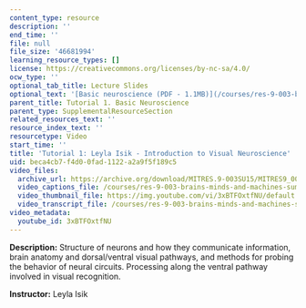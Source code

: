 ```yaml
---
content_type: resource
description: ''
end_time: ''
file: null
file_size: '46681994'
learning_resource_types: []
license: https://creativecommons.org/licenses/by-nc-sa/4.0/
ocw_type: ''
optional_tab_title: Lecture Slides
optional_text: '[Basic neuroscience (PDF - 1.1MB)](/courses/res-9-003-brains-minds-and-machines-summer-course-summer-2015/resources/mitres_9_003sum15_tut1)'
parent_title: Tutorial 1. Basic Neuroscience
parent_type: SupplementalResourceSection
related_resources_text: ''
resource_index_text: ''
resourcetype: Video
start_time: ''
title: 'Tutorial 1: Leyla Isik - Introduction to Visual Neuroscience'
uid: beca4cb7-f4d0-0fad-1122-a2a9f5f189c5
video_files:
  archive_url: https://archive.org/download/MITRES.9-003SU15/MITRES9_003SU15_Tutorial_1_300k.mp4
  video_captions_file: /courses/res-9-003-brains-minds-and-machines-summer-course-summer-2015/ea34d75f913554bdadf4aad7accddb1c_3xBTFOxtfNU.vtt
  video_thumbnail_file: https://img.youtube.com/vi/3xBTFOxtfNU/default.jpg
  video_transcript_file: /courses/res-9-003-brains-minds-and-machines-summer-course-summer-2015/08f02f77a44a809cfc24e53199fc8be2_3xBTFOxtfNU.pdf
video_metadata:
  youtube_id: 3xBTFOxtfNU
---
```


**Description:** Structure of neurons and how they communicate information, brain anatomy and dorsal/ventral visual pathways, and methods for probing the behavior of neural circuits. Processing along the ventral pathway involved in visual recognition.

**Instructor:** Leyla Isik

